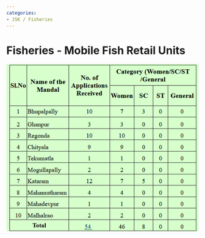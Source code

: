 ```yaml
---
categories:
- JSK / Fisheries
---
```

# Fisheries - Mobile Fish Retail Units

![](../files/be265424-7a1b-457d-8b70-43324da44b39.png)